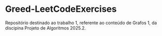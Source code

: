 # Greed-LeetCodeExercises
Repositório destinado ao trabalho 1, referente ao conteúdo de Grafos 1, da discipina Projeto de Algoritmos 2025.2.
